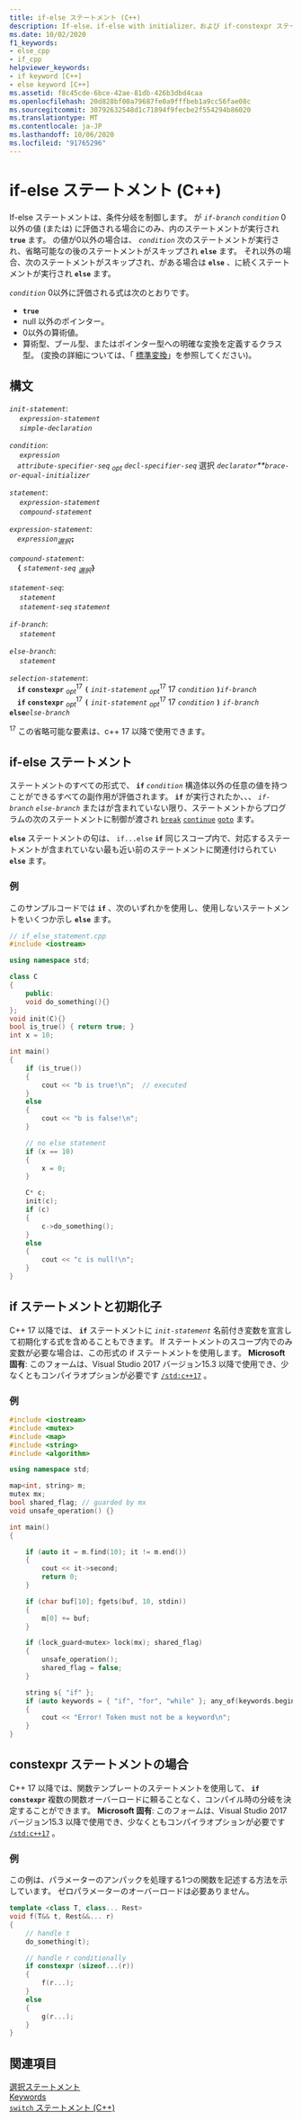 ```yaml
---
title: if-else ステートメント (C++)
description: If-else、if-else with initializer、および if-constexpr ステートメントを使用して条件分岐を制御します。
ms.date: 10/02/2020
f1_keywords:
- else_cpp
- if_cpp
helpviewer_keywords:
- if keyword [C++]
- else keyword [C++]
ms.assetid: f8c45cde-6bce-42ae-81db-426b3dbd4caa
ms.openlocfilehash: 20d828bf00a79687fe0a9fffbeb1a9cc56fae08c
ms.sourcegitcommit: 30792632548d1c71894f9fecbe2f554294b86020
ms.translationtype: MT
ms.contentlocale: ja-JP
ms.lasthandoff: 10/06/2020
ms.locfileid: "91765296"
---
```

# <a name="if-else-statement-c"></a>if-else ステートメント (C++)

If-else ステートメントは、条件分岐を制御します。 が *`if-branch`* *`condition`* 0 以外の値 (または) に評価される場合にのみ、内のステートメントが実行され **`true`** ます。 の値が0以外の場合は、 *`condition`* 次のステートメントが実行され、省略可能なの後のステートメントがスキップされ **`else`** ます。 それ以外の場合、次のステートメントがスキップされ、がある場合は **`else`** 、に続くステートメントが実行され **`else`** ます。

*`condition`* 0以外に評価される式は次のとおりです。

- **`true`**
- null 以外のポインター。
- 0以外の算術値。
- 算術型、ブール型、またはポインター型への明確な変換を定義するクラス型。 (変換の詳細については、「 [標準変換](../cpp/standard-conversions.md)」を参照してください)。

## <a name="syntax"></a>構文

*`init-statement`*:\
&emsp; *`expression-statement`*\
&emsp; *`simple-declaration`*

*`condition`*:\
&emsp; *`expression`*\
&emsp;*`attribute-specifier-seq`* <sub>*opt*</sub> *`decl-specifier-seq`* 選択 *`declarator`**`brace-or-equal-initializer`*

*`statement`*:\
&emsp; *`expression-statement`*\
&emsp; *`compound-statement`*

*`expression-statement`*:\
&emsp;*`expression`*<sub>*選択*</sub>**`;`**

*`compound-statement`*:\
&emsp;**`{`** *`statement-seq`* <sub>*選択*</sub>**`}`**

*`statement-seq`*:\
&emsp; *`statement`*\
&emsp; *`statement-seq`* *`statement`*

*`if-branch`*:\
&emsp; *`statement`*

*`else-branch`*:\
&emsp; *`statement`*

*`selection-statement`*:\
&emsp;**`if`** **`constexpr`** <sub>*opt*</sub><sup>17</sup> **`(`** *`init-statement`* <sub>*opt*</sub><sup>17</sup> 17 *`condition`* **`)`***`if-branch`*\
&emsp;**`if`** **`constexpr`** <sub>*opt*</sub><sup>17</sup> **`(`** *`init-statement`* <sub>*opt*</sub><sup>17</sup> 17 *`condition`* **`)`** *`if-branch`* **`else`***`else-branch`*

<sup>17</sup> この省略可能な要素は、c++ 17 以降で使用できます。

## <a name="if-else-statements"></a>if-else ステートメント

ステートメントのすべての形式で、 **`if`** *`condition`* 構造体以外の任意の値を持つことができるすべての副作用が評価されます。 **`if`** が実行されたか、、、 *`if-branch`* *`else-branch`* またはが含まれていない限り、ステートメントからプログラムの次のステートメントに制御が渡され [`break`](../cpp/break-statement-cpp.md) [`continue`](../cpp/continue-statement-cpp.md) [`goto`](../cpp/goto-statement-cpp.md) ます。

**`else`** ステートメントの句は、 `if...else` **`if`** 同じスコープ内で、対応するステートメントが含まれていない最も近い前のステートメントに関連付けられてい **`else`** ます。

### <a name="example"></a>例

このサンプルコードでは **`if`** 、次のいずれかを使用し、使用しないステートメントをいくつか示し **`else`** ます。

```cpp
// if_else_statement.cpp
#include <iostream>

using namespace std;

class C
{
    public:
    void do_something(){}
};
void init(C){}
bool is_true() { return true; }
int x = 10;

int main()
{
    if (is_true())
    {
        cout << "b is true!\n";  // executed
    }
    else
    {
        cout << "b is false!\n";
    }

    // no else statement
    if (x == 10)
    {
        x = 0;
    }

    C* c;
    init(c);
    if (c)
    {
        c->do_something();
    }
    else
    {
        cout << "c is null!\n";
    }
}
```

## <a name="if-statement-with-an-initializer"></a><a name="if_with_init"></a> if ステートメントと初期化子

C++ 17 以降では、 **`if`** ステートメントに *`init-statement`* 名前付き変数を宣言して初期化する式を含めることもできます。 If ステートメントのスコープ内でのみ変数が必要な場合は、この形式の if ステートメントを使用します。 **Microsoft 固有**: このフォームは、Visual Studio 2017 バージョン15.3 以降で使用でき、少なくともコンパイラオプションが必要です [`/std:c++17`](../build/reference/std-specify-language-standard-version.md) 。

### <a name="example"></a>例

```cpp
#include <iostream>
#include <mutex>
#include <map>
#include <string>
#include <algorithm>

using namespace std;

map<int, string> m;
mutex mx;
bool shared_flag; // guarded by mx
void unsafe_operation() {}

int main()
{

    if (auto it = m.find(10); it != m.end())
    {
        cout << it->second;
        return 0;
    }

    if (char buf[10]; fgets(buf, 10, stdin))
    {
        m[0] += buf;
    }

    if (lock_guard<mutex> lock(mx); shared_flag)
    {
        unsafe_operation();
        shared_flag = false;
    }

    string s{ "if" };
    if (auto keywords = { "if", "for", "while" }; any_of(keywords.begin(), keywords.end(), [&s](const char* kw) { return s == kw; }))
    {
        cout << "Error! Token must not be a keyword\n";
    }
}
```

## <a name="a-nameif_constexpr-if-constexpr-statements"></a><a name="if_constexpr"> constexpr ステートメントの場合

C++ 17 以降では、関数テンプレートのステートメントを使用して、 **`if constexpr`** 複数の関数オーバーロードに頼ることなく、コンパイル時の分岐を決定することができます。 **Microsoft 固有**: このフォームは、Visual Studio 2017 バージョン15.3 以降で使用でき、少なくともコンパイラオプションが必要です [`/std:c++17`](../build/reference/std-specify-language-standard-version.md) 。

### <a name="example"></a>例

この例は、パラメーターのアンパックを処理する1つの関数を記述する方法を示しています。 ゼロパラメーターのオーバーロードは必要ありません。

```cpp
template <class T, class... Rest>
void f(T&& t, Rest&&... r)
{
    // handle t
    do_something(t);

    // handle r conditionally
    if constexpr (sizeof...(r))
    {
        f(r...);
    }
    else
    {
        g(r...);
    }
}
```

## <a name="see-also"></a>関連項目

[選択ステートメント](../cpp/selection-statements-cpp.md)\
[Keywords](../cpp/keywords-cpp.md)\
[`switch` ステートメント (C++)](../cpp/switch-statement-cpp.md)
